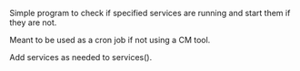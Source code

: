 Simple program to check if specified services are running and start them if they are not.

Meant to be used as a cron job if not using a CM tool.

Add services as needed to services(). 

